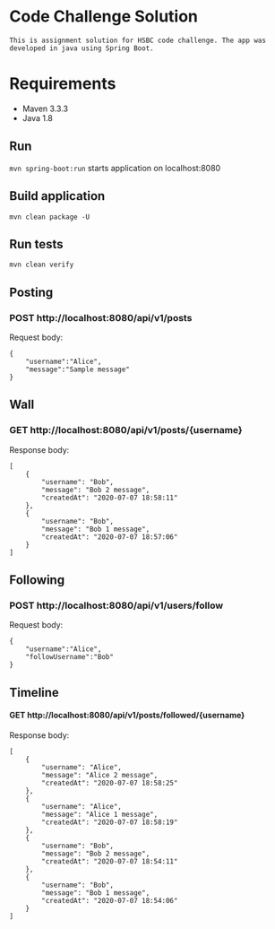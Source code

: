 # Code Challenge Solution
    This is assignment solution for HSBC code challenge. The app was developed in java using Spring Boot.
    
# Requirements
* Maven 3.3.3
* Java 1.8

## Run
`mvn spring-boot:run` starts application on localhost:8080

## Build application
`mvn clean package -U`

## Run tests
`mvn clean verify`

## Posting


### POST http://localhost:8080/api/v1/posts

Request body:

    {
    	"username":"Alice",
    	"message":"Sample message"
    }

## Wall

### GET http://localhost:8080/api/v1/posts/{username}

Response body:

    [
        {
            "username": "Bob",
            "message": "Bob 2 message",
            "createdAt": "2020-07-07 18:58:11"
        },
        {
            "username": "Bob",
            "message": "Bob 1 message",
            "createdAt": "2020-07-07 18:57:06"
        }
    ]
    
## Following

### POST http://localhost:8080/api/v1/users/follow

Request body:

    {
    	"username":"Alice",
    	"followUsername":"Bob"
    }
    
 
 ## Timeline
 
 #### GET http://localhost:8080/api/v1/posts/followed/{username}

Response body:

    [
        {
            "username": "Alice",
            "message": "Alice 2 message",
            "createdAt": "2020-07-07 18:58:25"
        },
        {
            "username": "Alice",
            "message": "Alice 1 message",
            "createdAt": "2020-07-07 18:58:19"
        },
        {
            "username": "Bob",
            "message": "Bob 2 message",
            "createdAt": "2020-07-07 18:54:11"
        },
        {
            "username": "Bob",
            "message": "Bob 1 message",
            "createdAt": "2020-07-07 18:54:06"
        }
    ]